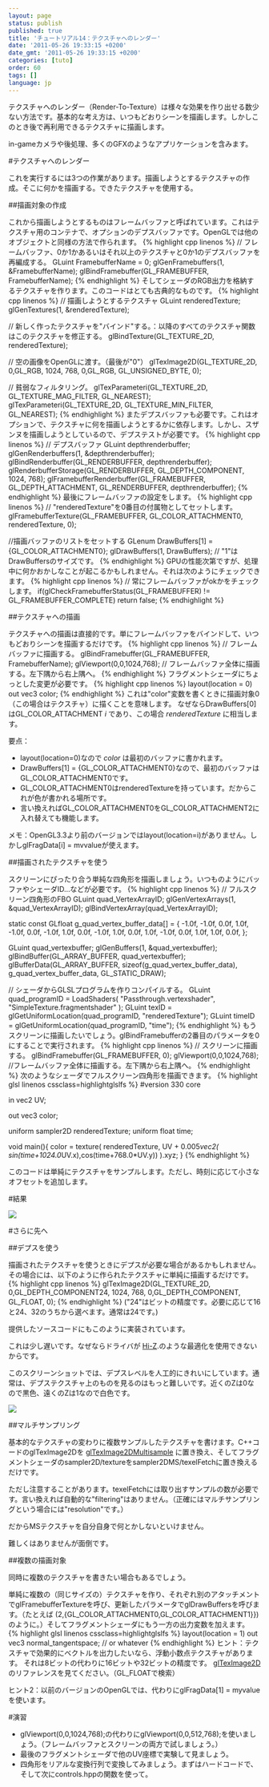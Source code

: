 ```yaml
---
layout: page
status: publish
published: true
title: 'チュートリアル14：テクスチャへのレンダー'
date: '2011-05-26 19:33:15 +0200'
date_gmt: '2011-05-26 19:33:15 +0200'
categories: [tuto]
order: 60
tags: []
language: jp
---
```


テクスチャへのレンダー（Render-To-Texture）は様々な効果を作り出せる数少ない方法です。基本的な考え方は、いつもどおりシーンを描画します。しかしこのとき後で再利用できるテクスチャに描画します。

in-gameカメラや後処理、多くのGFXのようなアプリケーションを含みます。

#テクスチャへのレンダー

これを実行するには3つの作業があります。描画しようとするテクスチャの作成。そこに何かを描画する。できたテクスチャを使用する。

##描画対象の作成

これから描画しようとするものはフレームバッファと呼ばれています。これはテクスチャ用のコンテナで、オプションのデプスバッファです。OpenGLでは他のオブジェクトと同様の方法で作られます。
{% highlight cpp linenos %}
// フレームバッファ、0か1かあるいはそれ以上のテクスチャと0か1のデプスバッファを再編成する。
GLuint FramebufferName = 0;
glGenFramebuffers(1, &FramebufferName);
glBindFramebuffer(GL_FRAMEBUFFER, FramebufferName);
{% endhighlight %}
そしてシェーダのRGB出力を格納するテクスチャを作ります。このコードはとても古典的なものです。
{% highlight cpp linenos %}
// 描画しようとするテクスチャ
GLuint renderedTexture;
glGenTextures(1, &renderedTexture);

// 新しく作ったテクスチャを"バインド"する。：以降のすべてのテクスチャ関数はこのテクスチャを修正する。
glBindTexture(GL_TEXTURE_2D, renderedTexture);

// 空の画像をOpenGLに渡す。（最後が"0"）
glTexImage2D(GL_TEXTURE_2D, 0,GL_RGB, 1024, 768, 0,GL_RGB, GL_UNSIGNED_BYTE, 0);

// 貧弱なフィルタリング。
glTexParameteri(GL_TEXTURE_2D, GL_TEXTURE_MAG_FILTER, GL_NEAREST);
glTexParameteri(GL_TEXTURE_2D, GL_TEXTURE_MIN_FILTER, GL_NEAREST);
{% endhighlight %}
またデプスバッファも必要です。これはオプションで、テクスチャに何を描画しようとするかに依存します。しかし、スザンヌを描画しようとしているので、デプステストが必要です。
{% highlight cpp linenos %}
// デプスバッファ
GLuint depthrenderbuffer;
glGenRenderbuffers(1, &depthrenderbuffer);
glBindRenderbuffer(GL_RENDERBUFFER, depthrenderbuffer);
glRenderbufferStorage(GL_RENDERBUFFER, GL_DEPTH_COMPONENT, 1024, 768);
glFramebufferRenderbuffer(GL_FRAMEBUFFER, GL_DEPTH_ATTACHMENT, GL_RENDERBUFFER, depthrenderbuffer);
{% endhighlight %}
最後にフレームバッファの設定をします。
{% highlight cpp linenos %}
// "renderedTexture"を0番目の付属物としてセットします。
glFramebufferTexture(GL_FRAMEBUFFER, GL_COLOR_ATTACHMENT0, renderedTexture, 0);

//描画バッファのリストをセットする
GLenum DrawBuffers[1] = {GL_COLOR_ATTACHMENT0};
glDrawBuffers(1, DrawBuffers); // "1"はDrawBuffersのサイズです。
{% endhighlight %}
GPUの性能次第ですが、処理中に何かおかしなことが起こるかもしれません。それは次のようにチェックできます。
{% highlight cpp linenos %}
// 常にフレームバッファがokかをチェックします。
if(glCheckFramebufferStatus(GL_FRAMEBUFFER) != GL_FRAMEBUFFER_COMPLETE)
return false;
{% endhighlight %}

##テクスチャへの描画

テクスチャへの描画は直接的です。単にフレームバッファをバインドして、いつもどおりシーンを描画するだけです。
{% highlight cpp linenos %}
// フレームバッファに描画する。
glBindFramebuffer(GL_FRAMEBUFFER, FramebufferName);
glViewport(0,0,1024,768); // フレームバッファ全体に描画する。左下隅から右上隅へ。
{% endhighlight %}
フラグメントシェーダにちょっとした変更が必要です。
{% highlight cpp linenos %}
layout(location = 0) out vec3 color;
{% endhighlight %}
これは"color"変数を書くときに描画対象0（この場合はテクスチャ）に描くことを意味します。
なぜならDrawBuffers[0]はGL_COLOR_ATTACHMENT *i* であり、この場合 *renderedTexture* に相当します。

要点：

* layout(location=0)なので *color* は最初のバッファに書かれます。
* DrawBuffers[1] = {GL_COLOR_ATTACHMENT0}なので、最初のバッファはGL_COLOR_ATTACHMENT0です。
* GL_COLOR_ATTACHMENT0はrenderedTextureを持っています。だからこれが色が書かれる場所です。
* 言い換えればGL_COLOR_ATTACHMENT0をGL_COLOR_ATTACHMENT2に入れ替えても機能します。

メモ：OpenGL3.3より前のバージョンではlayout(location=i)がありません。しかしglFragData[i] = mvvalueが使えます。
<div><span style="font-size: medium;"><span style="line-height: 24px;">
</span></span></div>

##描画されたテクスチャを使う

スクリーンにぴったり合う単純な四角形を描画しましょう。いつものようにバッファやシェーダID…などが必要です。
{% highlight cpp linenos %}
// フルスクリーン四角形のFBO
GLuint quad_VertexArrayID;
glGenVertexArrays(1, &quad_VertexArrayID);
glBindVertexArray(quad_VertexArrayID);

static const GLfloat g_quad_vertex_buffer_data[] = {
    -1.0f, -1.0f, 0.0f,
    1.0f, -1.0f, 0.0f,
    -1.0f,  1.0f, 0.0f,
    -1.0f,  1.0f, 0.0f,
    1.0f, -1.0f, 0.0f,
    1.0f,  1.0f, 0.0f,
};

GLuint quad_vertexbuffer;
glGenBuffers(1, &quad_vertexbuffer);
glBindBuffer(GL_ARRAY_BUFFER, quad_vertexbuffer);
glBufferData(GL_ARRAY_BUFFER, sizeof(g_quad_vertex_buffer_data), g_quad_vertex_buffer_data, GL_STATIC_DRAW);

// シェーダからGLSLプログラムを作りコンパイルする。
GLuint quad_programID = LoadShaders( "Passthrough.vertexshader", "SimpleTexture.fragmentshader" );
GLuint texID = glGetUniformLocation(quad_programID, "renderedTexture");
GLuint timeID = glGetUniformLocation(quad_programID, "time");
{% endhighlight %}
もうスクリーンに描画したいでしょう。glBindFramebufferの2番目のパラメータを0にすることで実行されます。
{% highlight cpp linenos %}
// スクリーンに描画する。
glBindFramebuffer(GL_FRAMEBUFFER, 0);
glViewport(0,0,1024,768); //フレームバッファ全体に描画する。左下隅から右上隅へ。
{% endhighlight %}
次のようなシェーダでフルスクリーン四角形を描画できます。
{% highlight glsl linenos cssclass=highlightglslfs %}
#version 330 core

in vec2 UV;

out vec3 color;

uniform sampler2D renderedTexture;
uniform float time;

void main(){
    color = texture( renderedTexture, UV + 0.005*vec2( sin(time+1024.0*UV.x),cos(time+768.0*UV.y)) ).xyz;
}
{% endhighlight %}
 

このコードは単純にテクスチャをサンプルします。ただし、時刻に応じて小さなオフセットを追加します。

#結果

 

![]({{site.baseurl}}/assets/images/tuto-14-render-to-texture/wavvy.png)


#さらに先へ


##デプスを使う

描画されたテクスチャを使うときにデプスが必要な場合があるかもしれません。その場合には、以下のように作られたテクスチャに単純に描画するだけです。
{% highlight cpp linenos %}
glTexImage2D(GL_TEXTURE_2D, 0,GL_DEPTH_COMPONENT24, 1024, 768, 0,GL_DEPTH_COMPONENT, GL_FLOAT, 0);
{% endhighlight %}
("24"はビットの精度です。必要に応じて16と24、32のうちから選べます。通常は24です。)

提供したソースコードにもこのように実装されています。

これは少し遅いです。なぜならドライバが [Hi-Z](http://fr.slideshare.net/pjcozzi/z-buffer-optimizations).のような最適化を使用できないからです。

このスクリーンショットでは、デプスレベルを人工的にきれいにしています。通常は、デプステクスチャ上のものを見るのはもっと難しいです。近くのZは0なので黒色、遠くのZは1なので白色です。

![]({{site.baseurl}}/assets/images/tuto-14-render-to-texture/wavvydepth.png)


##マルチサンプリング

基本的なテクスチャの変わりに複数サンプルしたテクスチャを書けます。C++コードのglTexImage2Dを [glTexImage2DMultisample](http://www.opengl.org/sdk/docs/man3/xhtml/glTexImage2DMultisample.xml) に置き換え、そしてフラグメントシェーダのsampler2D/textureをsampler2DMS/texelFetchに置き換えるだけです。

ただし注意することがあります。texelFetchには取り出すサンプルの数が必要です。言い換えれば自動的な"filtering"はありません。（正確にはマルチサンプリングという場合には"resolution"です。）

だからMSテクスチャを自分自身で何とかしないといけません。

難しくはありませんが面倒です。

##複数の描画対象

同時に複数のテクスチャを書きたい場合もあるでしょう。

単純に複数の（同じサイズの）テクスチャを作り、それぞれ別のアタッチメントでglFramebufferTextureを呼び、更新したパラメータでglDrawBuffersを呼びます。（たとえば (2,{GL_COLOR_ATTACHMENT0,GL_COLOR_ATTACHMENT1}})のように。）そしてフラグメントシェーダにもう一方の出力変数を加えます。
{% highlight glsl linenos cssclass=highlightglslfs %}
layout(location = 1) out vec3 normal_tangentspace; // or whatever
{% endhighlight %}
ヒント：テクスチャで効果的にベクトルを出力したいなら、浮動小数点テクスチャがあります。
それは8ビットの代わりに16ビットや32ビットの精度です。 [glTexImage2D](http://www.opengl.org/sdk/docs/man/xhtml/glTexImage2D.xml)のリファレンスを見てください。（GL_FLOATで検索）

ヒント2：以前のバージョンのOpenGLでは、代わりにglFragData[1] = myvalueを使います。

#演習


* glViewport(0,0,1024,768);の代わりにglViewport(0,0,512,768);を使いましょう。（フレームバッファとスクリーンの両方で試しましょう。）
* 最後のフラグメントシェーダで他のUV座標で実験して見ましょう。
* 四角形をリアルな変換行列で変換してみましょう。まずはハードコードで、そして次にcontrols.hppの関数を使って。
